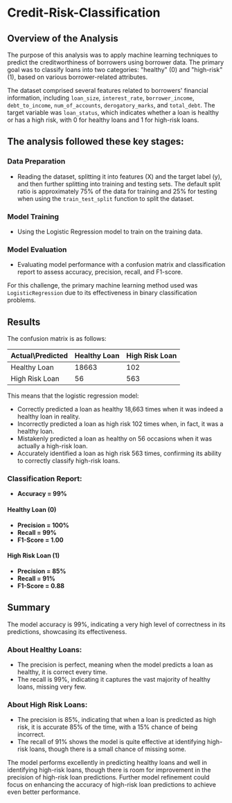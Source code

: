 # Credit-Risk-Classification

## Overview of the Analysis

The purpose of this analysis was to apply machine learning techniques to predict the creditworthiness of borrowers using borrower data. The primary goal was to classify loans into two categories: "healthy" (0) and "high-risk" (1), based on various borrower-related attributes.

The dataset comprised several features related to borrowers' financial information, including `loan_size`, `interest_rate`, `borrower_income`, `debt_to_income`, `num_of_accounts`, `derogatory_marks`, and `total_debt`. The target variable was `loan_status`, which indicates whether a loan is healthy or has a high risk, with 0 for healthy loans and 1 for high-risk loans.

## The analysis followed these key stages:

### Data Preparation
- Reading the dataset, splitting it into features (X) and the target label (y), and then further splitting into training and testing sets. The default split ratio is approximately 75% of the data for training and 25% for testing when using the `train_test_split` function to split the dataset.

### Model Training
- Using the Logistic Regression model to train on the training data.

### Model Evaluation
- Evaluating model performance with a confusion matrix and classification report to assess accuracy, precision, recall, and F1-score.

For this challenge, the primary machine learning method used was `LogisticRegression` due to its effectiveness in binary classification problems.

## Results

The confusion matrix is as follows:

| Actual\Predicted | Healthy Loan | High Risk Loan |
|------------------|--------------|----------------|
| Healthy Loan     | 18663        | 102            |
| High Risk Loan   | 56           | 563            |





This means that the logistic regression model:
- Correctly predicted a loan as healthy 18,663 times when it was indeed a healthy loan in reality.
- Incorrectly predicted a loan as high risk 102 times when, in fact, it was a healthy loan.
- Mistakenly predicted a loan as healthy on 56 occasions when it was actually a high-risk loan.
- Accurately identified a loan as high risk 563 times, confirming its ability to correctly classify high-risk loans.

### Classification Report:
- **Accuracy = 99%**

#### Healthy Loan (0)
- **Precision = 100%**
- **Recall = 99%**
- **F1-Score = 1.00**

#### High Risk Loan (1)
- **Precision = 85%**
- **Recall = 91%**
- **F1-Score = 0.88**

## Summary

The model accuracy is 99%, indicating a very high level of correctness in its predictions, showcasing its effectiveness.

### About Healthy Loans:
- The precision is perfect, meaning when the model predicts a loan as healthy, it is correct every time.
- The recall is 99%, indicating it captures the vast majority of healthy loans, missing very few.

### About High Risk Loans:
- The precision is 85%, indicating that when a loan is predicted as high risk, it is accurate 85% of the time, with a 15% chance of being incorrect.
- The recall of 91% shows the model is quite effective at identifying high-risk loans, though there is a small chance of missing some.

The model performs excellently in predicting healthy loans and well in identifying high-risk loans, though there is room for improvement in the precision of high-risk loan predictions. Further model refinement could focus on enhancing the accuracy of high-risk loan predictions to achieve even better performance.
